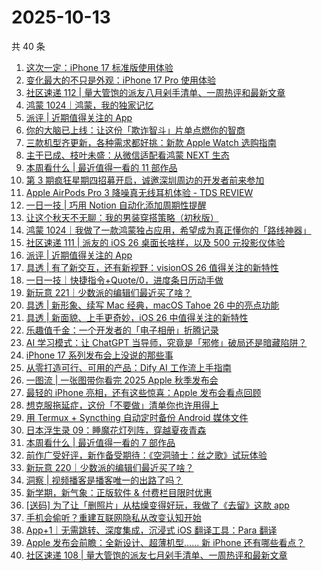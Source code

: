 # 2025-10-13

共 40 条

<!-- BEGIN SSPAI -->
<!-- 最后更新时间 2025-10-13 00:27:42 +0800 -->
1. [这次一定：iPhone 17 标准版使用体验](https://sspai.com/post/102893)
1. [变化最大的不只是外观：iPhone 17 Pro 使用体验](https://sspai.com/post/102815)
1. [社区速递 112 | 量大管饱的派友八月剁手清单、一周热评和最新文章](https://sspai.com/post/102857)
1. [鸿蒙 1024｜鸿蒙，我的独家记忆](https://sspai.com/post/102833)
1. [派评 | 近期值得关注的 App](https://sspai.com/post/102836)
1. [你的大脑已上线：让这份「欺诈智斗」片单点燃你的智商](https://sspai.com/post/102699)
1. [三款机型齐更新，各种需求都好挑：新款 Apple Watch 选购指南](https://sspai.com/post/102803)
1. [主干已成、枝叶未盛：从微信适配看鸿蒙 NEXT 生态](https://sspai.com/post/102590)
1. [本周看什么 | 最近值得一看的 11 部作品](https://sspai.com/post/102789)
1. [第 3 期疯狂星期四招募开启，诚邀深圳周边的开发者前来参加](https://sspai.com/post/102754)
1. [Apple AirPods Pro 3 降噪真无线耳机体验 - TDS REVIEW](https://sspai.com/post/102744)
1. [一日一技 | 巧用 Notion 自动化添加周期性提醒](https://sspai.com/post/102644)
1. [让这个秋天不无聊：我的男装穿搭策略（初秋版）](https://sspai.com/post/102686)
1. [鸿蒙 1024｜我做了一款鸿蒙独占应用，希望成为真正懂你的「路线神器」](https://sspai.com/post/102720)
1. [社区速递 111 | 派友的 iOS 26 桌面长啥样，以及 500 元投影仪体验](https://sspai.com/post/102712)
1. [派评 | 近期值得关注的 App](https://sspai.com/post/102693)
1. [具透 | 有了新交互，还有新视野：visionOS 26 值得关注的新特性](https://sspai.com/post/102678)
1. [一日一技｜快捷指令+Quote/0，进度条日历动手做](https://sspai.com/post/102662)
1. [新玩意 221｜少数派的编辑们最近买了啥？](https://sspai.com/post/102616)
1. [具透 | 新形象、续写 Mac 经典，macOS Tahoe 26 中的亮点功能](https://sspai.com/post/102583)
1. [具透 | 新面貌、上手更奇妙，iOS 26 中值得关注的新特性](https://sspai.com/post/102372)
1. [乐趣值千金：一个开发者的「电子相册」折腾记录](https://sspai.com/post/100286)
1. [AI 学习模式：让 ChatGPT 当导师，究竟是「邪修」破局还是暗藏陷阱？](https://sspai.com/post/102377)
1. [iPhone 17 系列发布会上没说的那些事](https://sspai.com/post/102432)
1. [ 从零打造可行、可用的产品：Dify AI 工作流上手指南](https://sspai.com/post/102434)
1. [一图流 | 一张图带你看完 2025 Apple 秋季发布会](https://sspai.com/post/102410)
1. [最轻的 iPhone 亮相，还有这些惊喜：Apple 发布会看点回顾](https://sspai.com/post/102413)
1. [想克服拖延症，这份「不要做」清单你也许用得上](https://sspai.com/post/102316)
1. [用 Termux + Syncthing 自动定时备份 Android 媒体文件](https://sspai.com/post/102337)
1. [日本浮生录 09：睡魔花灯列阵，穿越夏夜青森](https://sspai.com/post/102173)
1. [本周看什么 | 最近值得一看的 7 部作品](https://sspai.com/post/102306)
1. [前作广受好评，新作备受期待：《空洞骑士：丝之歌》试玩体验](https://sspai.com/post/102303)
1. [新玩意 220｜少数派的编辑们最近买了啥？](https://sspai.com/post/102287)
1. [洞察 | 视频播客是播客唯一的出路了吗？](https://sspai.com/post/102285)
1. [新学期，新气象：正版软件 & 付费栏目限时优惠](https://sspai.com/post/102267)
1. [[送码] 为了让「删照片」从枯燥变得好玩，我做了《去留》这款 app](https://sspai.com/post/102249)
1. [手机会偷听？重建互联网隐私从改变认知开始](https://sspai.com/post/102268)
1. [App+1｜无需跳转、深度集成，沉浸式 iOS 翻译工具：Para 翻译](https://sspai.com/post/102214)
1. [Apple 发布会前瞻：全新设计、超薄机型…… 新 iPhone 还有哪些看点？](https://sspai.com/post/102244)
1. [社区速递 108 | 量大管饱的派友七月剁手清单、一周热评和最新文章](https://sspai.com/post/102247)
<!-- END SSPAI -->